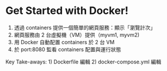 # Get Started with Docker!

1. 透過 containers 提供一個簡單的網頁服務：顯示「瀏覽計次」
2. 網頁服務由 2 台虛擬機（VM）提供（myvm1, myvm2)
3. 用 Docker 自動配置 containers 於 2 台 VM 
4. 於 port:8080 監看 containers 配置與運行狀態

Key Take-aways:
	1) Dockerfile 編輯
	2) docker-compose.yml 編輯